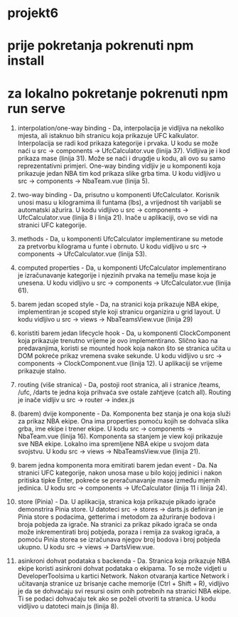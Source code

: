 # projekt6

# prije pokretanja pokrenuti npm install

# za lokalno pokretanje pokrenuti npm run serve

1. interpolation/one-way binding - Da, interpolacija je vidljiva na nekoliko mjesta, ali istaknuo bih stranicu
   koja prikazuje UFC kalkulator. Interpolacija se radi kod prikaza kategorije i prvaka. U kodu se može naći u
   src -> components -> UfcCalculator.vue (linija 37). Vidljiva je i kod prikaza mase (linija 31). Može se naći
   i drugdje u kodu, ali ovo su samo reprezentativni primjeri. One-way binding vidljiv je u komponenti koja prikazuje
   jedan NBA tim kod prikaza slike grba tima. U kodu vidljivo u src -> components -> NbaTeam.vue (linija 5).
2. two-way binding - Da, prisutno u komponenti UfcCalculator. Korisnik unosi masu u kilogramima ili funtama (lbs), a vrijednost
   tih varijabli se automatski ažurira. U kodu vidljivo u src -> components -> UfcCalculator.vue (linija 8 i linija 21). Inače u
   aplikaciji, ovo se vidi na stranici UFC kategorije.
3. methods - Da, u komponenti UfcCalculator implementirane su metode za pretvorbu kilograma u funte i obrnuto.
   U kodu vidljivo u src -> components -> UfcCalculator.vue (linija 53).
4. computed properties - Da, u komponenti UfcCalculator implementirano je izračunavanje kategorije i njezinih prvaka na temelju
   mase koja je unesena. U kodu vidljivo u src -> components -> UfcCalculator.vue (linija 61).
5. barem jedan scoped style - Da, na stranici koja prikazuje NBA ekipe, implementiran je scoped style koji
   stranicu organizira u grid layout. U kodu vidljivo u src -> views -> NbaTeamsView.vue (linija 29)
6. koristiti barem jedan lifecycle hook - Da, u komponenti ClockComponent koja prikazuje trenutno vrijeme je ovo
   implementirano. Slično kao na predavanjima, koristi se mounted hook koja nakon što se stranica učita u DOM pokreće
   prikaz vremena svake sekunde. U kodu vidljivo u src -> components -> ClockComponent.vue (linija 12). U aplikaciji se
   vrijeme prikazuje stalno.

7. routing (više stranica) - Da, postoji root stranica, ali i stranice /teams, /ufc, /darts te jedna koja prihvaća
   sve ostale zahtjeve (catch all). Routing je inače vidljiv u src -> router -> index.js

8. (barem) dvije komponente - Da. Komponenta bez stanja je ona koja služi za prikaz NBA ekipe. Ona ima properties pomoću kojih se
   dohvaća slika grba, ime ekipe i trener ekipe. U kodu src -> components -> NbaTeam.vue (linija 16). Komponenta sa stanjem je
   view koji prikazuje sve NBA ekipe. Lokalno ima spremljene NBA ekipe u svojom data svojstvu. U kodu src -> views -> NbaTeamsView.vue
   (linija 21).

9. barem jedna komponenta mora emitirati barem jedan event - Da. Na stranici UFC kategorije, nakon unosa mase u bilo
   kojoj jedinici i nakon pritiska tipke Enter, pokreće se preračunavanje mase između mjernih jedinica. U kodu src -> components
   -> UfcCalculator (linija 11 i linija 24).

10. store (Pinia) - Da. U aplikacija, stranica koja prikazuje pikado igrače demonstrira Pinia store. U datoteci src -> stores
    -> darts.js definiran je Pinia store s podacima, getterima i metodom za ažuriranje bodova i broja pobjeda za igrače.
    Na stranici za prikaz pikado igrača se onda može inkrementirati broj pobjeda, poraza i remija za svakog igrača, a pomoću
    Pinia storea se izračunava njegov broj bodova i broj pobjeda ukupno. U kodu src -> views -> DartsView.vue.

11. asinkroni dohvat podataka s backenda - Da. Stranica koja prikazuje NBA ekipe koristi asinkroni dohvat podataka o ekipama.
    To se može vidjeti u DeveloperToolsima u kartici Network. Nakon otvaranja kartice Network i učitavanja stranice uz brisanje
    cache memorije (Ctrl + Shift + R), vidljivo je da se dohvaćaju svi resursi osim onih potrebnih na stranici NBA ekipe.
    Ti se podaci dohvaćaju tek ako se poželi otvoriti ta stranica. U kodu vidljivo u datoteci main.js (linija 8).

